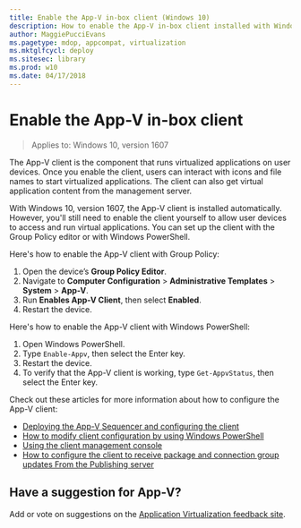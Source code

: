```yaml
---
title: Enable the App-V in-box client (Windows 10)
description: How to enable the App-V in-box client installed with Windows 10.
author: MaggiePucciEvans
ms.pagetype: mdop, appcompat, virtualization
ms.mktglfcycl: deploy
ms.sitesec: library
ms.prod: w10
ms.date: 04/17/2018
---
```

# Enable the App-V in-box client

>Applies to: Windows 10, version 1607

The App-V client is the component that runs virtualized applications on user devices. Once you enable the client, users can interact with icons and file names to start virtualized applications. The client can also get virtual application content from the management server.

With Windows 10, version 1607, the App-V client is installed automatically. However, you'll still need to enable the client yourself to allow user devices to access and run virtual applications. You can set up the client with the Group Policy editor or with Windows PowerShell.

Here's how to enable the App-V client with Group Policy:

1. Open the device’s **Group Policy Editor**.
2. Navigate to **Computer Configuration** > **Administrative Templates** > **System** > **App-V**.
3. Run **Enables App-V Client**, then select **Enabled**.
4. Restart the device.

Here's how to enable the App-V client with Windows PowerShell:

1. Open Windows PowerShell.
2. Type `Enable-Appv`, then select the Enter key.
3. Restart the device.
4. To verify that the App-V client is working, type `Get-AppvStatus`, then select the Enter key.

Check out these articles for more information about how to configure the App-V client:

* [Deploying the App-V Sequencer and configuring the client](appv-deploying-the-appv-sequencer-and-client.md)
* [How to modify client configuration by using Windows PowerShell](appv-modify-client-configuration-with-powershell.md)
* [Using the client management console](appv-using-the-client-management-console.md)
* [How to configure the client to receive package and connection group updates From the Publishing server](appv-configure-the-client-to-receive-updates-from-the-publishing-server.md)

## Have a suggestion for App-V?

Add or vote on suggestions on the [Application Virtualization feedback site](https://appv.uservoice.com/forums/280448-microsoft-application-virtualization).